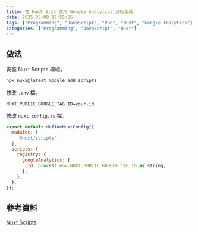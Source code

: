 ```yaml
---
title: 在 Nuxt 3.13 使用 Google Analytics 分析工具
date: 2025-03-08 17:55:06
tags: ["Programming", "JavaScript", "Vue", "Nuxt", "Google Analytics"]
categories: ["Programming", "JavaScript", "Nuxt"]
---
```



## 做法

安裝 Nuxt Scripts 模組。

```bash
npx nuxi@latest module add scripts
```

修改 `.env` 檔。

```env
NUXT_PUBLIC_GOOGLE_TAG_ID=your-id
```

修改 `nuxt.config.ts` 檔。

```js
export default defineNuxtConfig({
  modules: [
    '@nuxt/scripts',
  ],
  scripts: {
    registry: {
      googleAnalytics: {
        id: process.env.NUXT_PUBLIC_GOOGLE_TAG_ID as string,
      },
    },
  },
});
```

## 參考資料

[Nuxt Scripts](https://scripts.nuxt.com/scripts/tracking/google-tag-manager)
